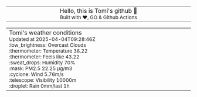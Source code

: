 
<div align="center">
<table>
<tbody>
<td align="center">
<img width="2000" height="0"><br>
Hello, this is Tomi's github 👋<br>
<sup>Built with ❤️, GO & Github Actions</sup><br>
<img width="2000" height="0">
</td>
</tbody>
</table>
</div>
<table>
<tbody>
<td align="left">
<img width="2000" height="0"><br>
Tomi's weather conditions<br>
<sup>Updated at 2025-04-04T09:28:46Z</sup><br>
<sup>:low_brightness: Overcast Clouds</sup><br>
<sup>:thermometer: Temperature 36.22 </sup><br>
<sup>:thermometer: Feels like 43.22</sup><br>
<sup>:sweat_drops: Humidity 70%</sup><br>
<sup>:mask: PM2.5 22.25 μg/m3</sup><br>
<sup>:cyclone: Wind 5.76m/s </sup><br>
<sup>:telescope: Visibility 10000m </sup><br>
<sup>:droplet: Rain 0mm/last 1h </sup><br>
<img width="2000" height="0">
</td>
<td align="left">
<img width="2000" height="0"><br>
<br>
<img width="2000" height="0">
</td>
</tbody>
</table>
</div>
    